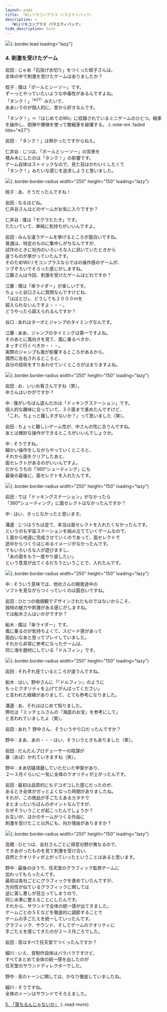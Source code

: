 ```yaml
---
layout: page
title: 『Wiiリモコンプラス バラエティパック』
description: >
  『Wiiリモコンプラス バラエティパック』
hide_description: ture
---
```


![](/others/interviews/jp/wii/sc8j/vol1/img/mainvisual4.jpg){:.border.lead loading="lazy"}

### 4. 刺激を受けたゲーム

岩田
: じゃあ「石投げ水切り」をつくった蛭子さんは、<br>全体の中で刺激を受けたゲームはありましたか？

蛭子
: 僕は「ボールとシーソー」です。<br>ずーっとやっていたいような中毒性があるんですよね。<br>「タンク！」<sup>（※27）</sup>みたいで、<br>ああいうのが個人的に、昔から好きなんです。

「タンク！」＝『はじめてのWii』に収録されているミニゲームのひとつ。戦車を操作し、砲弾や爆弾を使って敵戦車を破壊する。
{:.note-sm .faded title="※27"}

岩田
: 「タンク！」は熱かったですからねえ。

仁井谷
: じつは、「ボールとシーソー」の背景を<br>積み木にしたのは「タンク！」の影響です。<br>ゲーム自体はストイックなので、見た目はかわいくしたくて<br>「タンク！」みたいな感じを追求しようと思いました。

![](/others/interviews/jp/wii/sc8j/vol1/img/photo22_2.jpg){:.border.border-radius width="250" height="150" loading="lazy"}

蛭子
: あ、そうだったんですね！

岩田
: なるほどね。<br>仁井谷さんはどのゲームがお気に入りですか？

仁井谷
: 僕は「モグラたたき」です。<br>たたいていて、単純に気持ちがいいんですよ。

岩田
: みんな違うゲームを挙げるところが面白いですね。<br>普通は、特定のものに集中しがちなんですが、<br>試作のときに社内のいろいろな人に訊いていたときから<br>違うものが挙がっていたんです。<br>そのためWiiリモコンプラスならではの操作感のゲームが、<br>ツブぞろいでそろった感じがしますね。<br>江藤さんは今回、刺激を受けたゲームはどれですか？ 

江藤
: 僕は「傘ライダー」が楽しいです。<br>ちょっと谷口さんに質問なんですけどね、<br>「はばとび」、どうしても２０００ｍを<br>超えられないんですよ・・・。<br>どうやったら超えられるんですか？ 

谷口
: あれはターボとジャンプのタイミングなんです。

江藤
: ああ、ジャンプのタイミングは第一ですよね。<br>そのあとに風向きを見て、風に乗るべきか、<br>まっすぐ行くべきか・・・。<br>実際のジャンプも風が影響するところがあるから、<br>偶然に左右されるところと、<br>自分の技術をすりあわせていくところがはまりますよね。

![](/others/interviews/jp/wii/sc8j/vol1/img/photo23.jpg){:.border.border-radius width="250" height="150" loading="lazy"}

岩田
: お、いいお客さんですね（笑）。<br>中さんはいかがですか？

中
: 僕がいちばん遊んだのは「ドッキングステーション」です。<br>個人的な趣味に合っていて、３０面まで進めたんですけど、<br>「これ、ちょっと難しすぎないか？」って思いました（笑）。

岩田
: ちょっと難しいゲーム性が、中さんの性に合うんですね。<br>あとは微妙な操作ができるところがいいんでしょうか。

中
: そうですね。<br>細かい操作をしながらやっていくところと、<br>それから面をクリアしたあと、<br>面セレクトがあるのがいいんですよ。<br>だからうちの「360°シューティング」にも<br>最後の最後に、面セレクトを入れたんです。

![](/others/interviews/jp/wii/sc8j/vol1/img/photo24.jpg){:.border.border-radius width="250" height="150" loading="lazy"}

岩田
: では「ドッキングステーション」がなかったら<br>「360°シューティング」に面セレクトはなかったんですか？

中
: はい、きっとなかったと思います。

溝邊
: じつはうちは逆で、本当は面セレクトを入れたくなかったんです。<br>というのも宇宙ステーションを組み立てていくゲームなので、<br>１面から地道に完成させていくのであって、面セレクトで<br>途中からつくりはじめるイメージがなかったんです。<br>でもいろいろな人が遊びますし、<br>「あの面をもう一度やり直したい」<br>という意見が出てくるだろうということで、入れたんです。

![](/others/interviews/jp/wii/sc8j/vol1/img/photo25.jpg){:.border.border-radius width="250" height="150" loading="lazy"}

中
: そういう意味では、他社さんの開発途中の<br>ソフトを見ながらつくっていくのは面白いですね。

岩田
: ひとつの価値観でデザインされたものではないからこそ、<br>独特の魅力や刺激がある感じがしますね。<br>では船木さんはいかがですか？

船木
: 僕は「傘ライダー」です。<br>風に乗るのが気持ちよくて、スピード感があって<br>面白いなあと思ってプレイしていました。<br>それから非常に参考になったゲームは、<br>同じ海を題材にしている「ドルフィン」です。

![](/others/interviews/jp/wii/sc8j/vol1/img/photo26.jpg){:.border.border-radius width="250" height="150" loading="lazy"}

岩田
: それぞれ見ているところが違うんですね。

船木
: はい。野中さんに「『ドルフィン』のように<br>もっとクオリティを上げてがんばってください」<br>と言われた経緯がありまして、とても参考になりました。

溝邊
: あ、それははじめて知りました。<br>弊社は「ミッチェルさんの『海底のお宝』を参考にして」<br>と言われていましたよ（笑）。

岩田
: あれ？ 野中さん、そういうやり口だったんですか？

野中
: まあ、あの・・・はい、そういうときもありました（笑）。

岩田
: だんだんプロデューサーの陰謀が<br>暴（あば）かれていきますね（笑）。

野中
: まあ切磋琢磨していただいた甲斐があり、<br>２〜３月ぐらいに一気に全体のクオリティが上がったんです。

岩田
: 最初は品質的にもデコボコした感じだったのが、<br>あるとき全体がガッとよくなった時期がありましたね。<br>それが、この商品が手ごたえあるカタチで<br>まとまったいちばんのポイントなんですが、<br>なぜそういうことが起こったんでしょうか？<br>お互いが、ほかのチームがつくる作品に<br>刺激を受けたこと以外にも、何か理由がありますか？

![](/others/interviews/jp/wii/sc8j/vol1/img/photo27.jpg){:.border.border-radius width="250" height="150" loading="lazy"}

高橋
: ひとつは、会社さんごとに得意分野が異なるので、<br>できあがったものを見て刺激を受け合い、<br>自然とクオリティが上がっていったということはあると思います。

野中
: 最後のほうで、任天堂のグラフィック監修チームに<br>加わってもらったんです。<br>最初は各社ごとにグラフィックを進めていたんですが、<br>方向性が似ているグラフィックに関しては<br>逆に善し悪しが目立ってしまうので、<br>同じ水準に整えることにしたんです。<br>それから、サウンドで全体の統一感が出てきました。<br>ゲームごとのＳＥなどを徹底的に調節することで<br>ゲームの手ごたえを統一していったんです。<br>グラフィック、サウンド、そしてゲームのクオリティに<br>手ごたえを感じてきたのが２〜３月ごろでした。

岩田
: 音はすべて任天堂でつくったんですか？<br>

細川
: いえ、音制作自体はバラバラですけど、<br>すべてまとめて全体の統一感を出したのが<br>任天堂のサウンドディレクターでした。

野中
: 音のトーンに関しては、かなり徹底していましたね。

細川
: そうですね。<br>全体のトーンはサウンドでそろえました。

[5. 「落ちるんじゃないか」](5.md)
{:.read-more}

